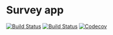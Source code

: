 # Survey app

[![Build Status](https://img.shields.io/endpoint.svg?url=https%3A%2F%2Factions-badge.atrox.dev%2Fantecha%2Fsurvey%2Fbadge%3Fref%3Dstaging&style=for-the-badge&label=staging)](https://actions-badge.atrox.dev/antecha/survey/goto?ref=staging)
[![Build Status](https://img.shields.io/endpoint.svg?url=https%3A%2F%2Factions-badge.atrox.dev%2Fantecha%2Fsurvey%2Fbadge%3Fref%3Dstaging&style=for-the-badge&label=production)](https://actions-badge.atrox.dev/antecha/survey/goto?ref=master)
[![Codecov](https://img.shields.io/codecov/c/github/antecha/survey?style=for-the-badge)](https://codecov.io/gh/antecha/survey)
